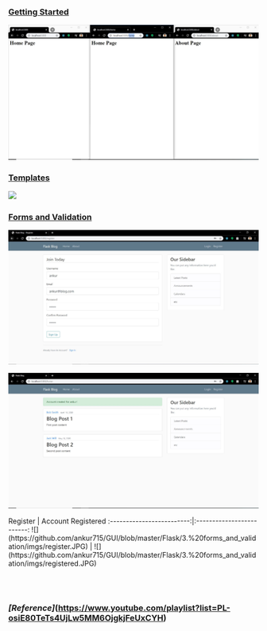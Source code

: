 ### [Getting Started](https://github.com/ankur715/GUI/tree/master/Flask/1.%20getting%20started)
<p><img src="https://github.com/ankur715/GUI/blob/master/Flask/1.%20getting%20started/getting%20started.JPG"></p>

### [Templates](https://github.com/ankur715/GUI/tree/master/Flask/2.%20templates)
<p><img src="https://github.com/ankur715/GUI/tree/master/Flask/2.%20templates"></p>

### [Forms and Validation](https://github.com/ankur715/GUI/tree/master/Flask/3.%20forms_and_validation)
<p><img src="https://github.com/ankur715/GUI/blob/master/Flask/3.%20forms_and_validation/imgs/register.JPG"></p>
<p><img src="https://github.com/ankur715/GUI/blob/master/Flask/3.%20forms_and_validation/imgs/registered.JPG"></p>
Register             |  Account Registered
:-------------------------:|:-------------------------:
![](https://github.com/ankur715/GUI/blob/master/Flask/3.%20forms_and_validation/imgs/register.JPG)  |  ![](https://github.com/ankur715/GUI/blob/master/Flask/3.%20forms_and_validation/imgs/registered.JPG)

<br/><br/>
### _[Reference]_(https://www.youtube.com/playlist?list=PL-osiE80TeTs4UjLw5MM6OjgkjFeUxCYH)
